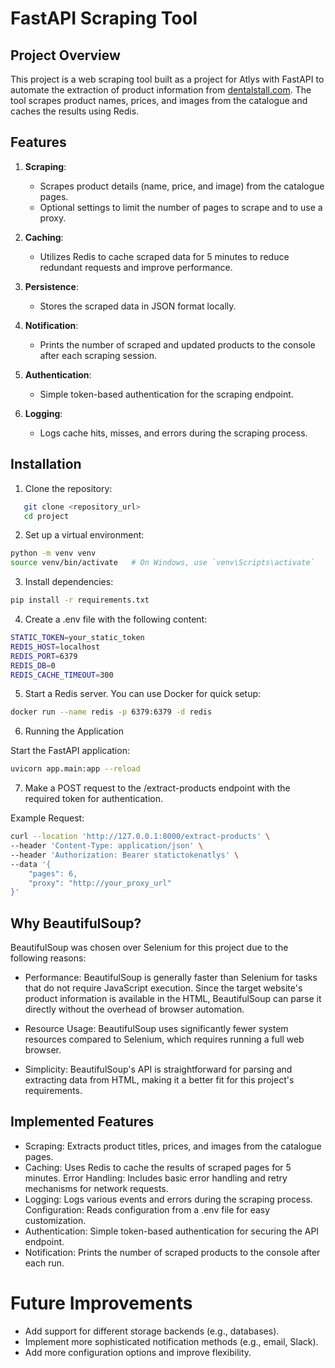 # FastAPI Scraping Tool

## Project Overview

This project is a web scraping tool built as a project for Atlys with FastAPI to automate the extraction of product information from [dentalstall.com](https://dentalstall.com/shop/). The tool scrapes product names, prices, and images from the catalogue and caches the results using Redis.

## Features

1. **Scraping**:
    - Scrapes product details (name, price, and image) from the catalogue pages.
    - Optional settings to limit the number of pages to scrape and to use a proxy.
  
2. **Caching**:
    - Utilizes Redis to cache scraped data for 5 minutes to reduce redundant requests and improve performance.
  
3. **Persistence**:
    - Stores the scraped data in JSON format locally.
  
4. **Notification**:
    - Prints the number of scraped and updated products to the console after each scraping session.
  
5. **Authentication**:
    - Simple token-based authentication for the scraping endpoint.
  
6. **Logging**:
    - Logs cache hits, misses, and errors during the scraping process.


## Installation

1. Clone the repository:
```sh
   git clone <repository_url>
   cd project
```

2. Set up a virtual environment:

```sh
python -m venv venv
source venv/bin/activate   # On Windows, use `venv\Scripts\activate`
```

3. Install dependencies:

```sh
pip install -r requirements.txt
```

4. Create a .env file with the following content:


```sh
STATIC_TOKEN=your_static_token
REDIS_HOST=localhost
REDIS_PORT=6379
REDIS_DB=0
REDIS_CACHE_TIMEOUT=300
```

5. Start a Redis server. You can use Docker for quick setup:

```sh
docker run --name redis -p 6379:6379 -d redis
```

6. Running the Application

Start the FastAPI application:

```sh
uvicorn app.main:app --reload
```
7. Make a POST request to the /extract-products endpoint with the required token for authentication.

Example Request:

```sh
curl --location 'http://127.0.0.1:8000/extract-products' \
--header 'Content-Type: application/json' \
--header 'Authorization: Bearer statictokenatlys' \
--data '{
    "pages": 6,
    "proxy": "http://your_proxy_url"
}'

```


## Why BeautifulSoup?
BeautifulSoup was chosen over Selenium for this project due to the following reasons:

* Performance: BeautifulSoup is generally faster than Selenium for tasks that do not require JavaScript execution. Since the target website's product information is available in the HTML, BeautifulSoup can parse it directly without the overhead of browser automation.

* Resource Usage: BeautifulSoup uses significantly fewer system resources compared to Selenium, which requires running a full web browser.

* Simplicity: BeautifulSoup's API is straightforward for parsing and extracting data from HTML, making it a better fit for this project's requirements.

## Implemented Features
* Scraping: Extracts product titles, prices, and images from the catalogue pages.
* Caching: Uses Redis to cache the results of scraped pages for 5 minutes.
Error Handling: Includes basic error handling and retry mechanisms for network requests.
* Logging: Logs various events and errors during the scraping process.
Configuration: Reads configuration from a .env file for easy customization.
* Authentication: Simple token-based authentication for securing the API endpoint.
* Notification: Prints the number of scraped products to the console after each run.


# Future Improvements

* Add support for different storage backends (e.g., databases).
* Implement more sophisticated notification methods (e.g., email, Slack).
* Add more configuration options and improve flexibility.